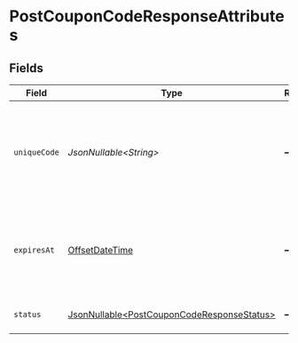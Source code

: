 # PostCouponCodeResponseAttributes


## Fields

| Field                                                                                                                    | Type                                                                                                                     | Required                                                                                                                 | Description                                                                                                              | Example                                                                                                                  |
| ------------------------------------------------------------------------------------------------------------------------ | ------------------------------------------------------------------------------------------------------------------------ | ------------------------------------------------------------------------------------------------------------------------ | ------------------------------------------------------------------------------------------------------------------------ | ------------------------------------------------------------------------------------------------------------------------ |
| `uniqueCode`                                                                                                             | *JsonNullable\<String>*                                                                                                  | :heavy_minus_sign:                                                                                                       | This is a unique string that will be or is assigned to each customer/profile and is associated with a coupon.            | ASD325FHK324UJDOI2M3JNES99                                                                                               |
| `expiresAt`                                                                                                              | [OffsetDateTime](https://docs.oracle.com/javase/8/docs/api/java/time/OffsetDateTime.html)                                | :heavy_minus_sign:                                                                                                       | The datetime when this coupon code will expire. If not specified or set to null, it will be automatically set to 1 year. | 2023-01-01T00:00:00Z                                                                                                     |
| `status`                                                                                                                 | [JsonNullable\<PostCouponCodeResponseStatus>](../../models/components/PostCouponCodeResponseStatus.md)                   | :heavy_minus_sign:                                                                                                       | The current status of the coupon code.                                                                                   | UNASSIGNED                                                                                                               |